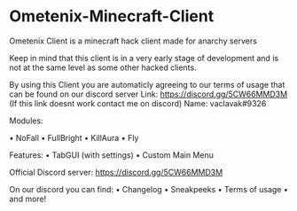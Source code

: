 # Ometenix-Minecraft-Client
Ometenix Client is a minecraft hack client made for anarchy servers

Keep in mind that this client is in a very early stage of development and is not at the same level as some other hacked clients.

By using this Client you are automaticly agreeing to our terms of usage that can be found on our discord server
Link: https://discord.gg/5CW66MMD3M
(If this link doesnt work contact me on discord)
Name: vaclavak#9326

Modules:








• NoFall
• FullBright
• KillAura
• Fly

Features:
• TabGUI (with settings)
• Custom Main Menu

Official Discord server:
https://discord.gg/5CW66MMD3M

On our discord you can find:
• Changelog
• Sneakpeeks
• Terms of usage
• and more!

